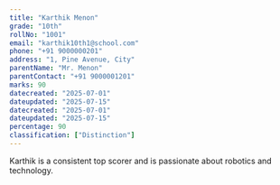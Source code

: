 ```yaml
---
title: "Karthik Menon"
grade: "10th"
rollNo: "1001"
email: "karthik10th1@school.com"
phone: "+91 9000000201"
address: "1, Pine Avenue, City"
parentName: "Mr. Menon"
parentContact: "+91 9000001201"
marks: 90
datecreated: "2025-07-01"
dateupdated: "2025-07-15"
datecreated: "2025-07-01"
dateupdated: "2025-07-15"
percentage: 90
classification: ["Distinction"]
---
```

Karthik is a consistent top scorer and is passionate about robotics and technology. 